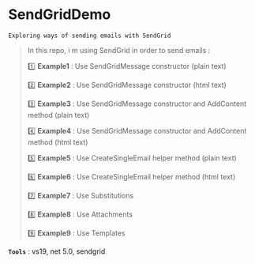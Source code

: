 # SendGridDemo
```
Exploring ways of sending emails with SendGrid
```

> In this repo, i m using SendGrid in order to send emails :
>
> :one: **Example1** : Use SendGridMessage constructor (plain text)
>
> :two: **Example2** : Use SendGridMessage constructor (html text)
>
> :three: **Example3** : Use SendGridMessage constructor and AddContent method (plain text)
>
> :four: **Example4** : Use SendGridMessage constructor and AddContent method (html text)
>
> :five: **Example5** : Use CreateSingleEmail helper method (plain text)
>
> :six: **Example6** : Use CreateSingleEmail helper method (html text)
>
> :seven: **Example7** : Use Substitutions
>
> :eight: **Example8** : Use Attachments
>
> :nine: **Example9** : Use Templates
>

**`Tools`** : vs19, net 5.0, sendgrid